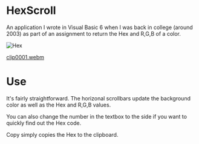 # HexScroll
An application I wrote in Visual Basic 6 when I was back in college (around 2003) as part of an assignment to return the Hex and R,G,B of a color.

![Hex](https://user-images.githubusercontent.com/34282672/182501800-5ddf0a61-a85e-4a54-ba64-164f9c89ec14.png)

[clip0001.webm](https://user-images.githubusercontent.com/34282672/183032627-42626fdf-688d-4f42-9b99-af4dd4edb802.webm)

# Use

It's fairly straightforward. The horizonal scrollbars update the background color as well as the Hex and R,G,B values.

You can also change the number in the textbox to the side if you want to quickly find out the Hex code.

Copy simply copies the Hex to the clipboard.
